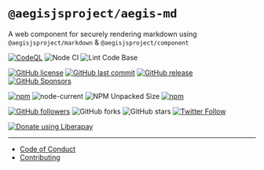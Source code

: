 # `@aegisjsproject/aegis-md`

A web component for securely rendering markdown using `@aegisjsproject/markdown` & `@aegisjsproject/component`

[![CodeQL](https://@github.com/AegisJSProject/aegis-md/actions/workflows/codeql-analysis.yml/badge.svg)](https://github.com/shgysk8zer0/aegis-md/actions/workflows/codeql-analysis.yml)
![Node CI](https://@github.com/AegisJSProject/aegis-md/workflows/Node%20CI/badge.svg)
![Lint Code Base](https://@github.com/AegisJSProject/aegis-md/workflows/Lint%20Code%20Base/badge.svg)

[![GitHub license](https://img.shields.io/github/license/AegisJSProject/aegis-md.svg)](https://@github.com/AegisJSProject/aegis-md/blob/master/LICENSE)
[![GitHub last commit](https://img.shields.io/github/last-commit/AegisJSProject/aegis-md.svg)](https://@github.com/AegisJSProject/aegis-md/commits/master)
[![GitHub release](https://img.shields.io/github/release/AegisJSProject/aegis-md?logo=github)](https://@github.com/AegisJSProject/aegis-md/releases)
[![GitHub Sponsors](https://img.shields.io/github/sponsors/shgysk8zer0?logo=github)](https://github.com/sponsors/shgysk8zer0)

[![npm](https://img.shields.io/npm/v/@aegisjsproject/aegis-md)](https://www.npmjs.com/package/@aegisjsproject/aegis-md)
![node-current](https://img.shields.io/node/v/@aegisjsproject/aegis-md)
![NPM Unpacked Size](https://img.shields.io/npm/unpacked-size/%40aegisjsproject%aegis-md)
[![npm](https://img.shields.io/npm/dw/@aegisjsproject/aegis-md?logo=npm)](https://www.npmjs.com/package/@aegisjsproject/aegis-md)

[![GitHub followers](https://img.shields.io/github/followers/AegisJSProject.svg?style=social)](https://github.com/AegisJSProoject)
![GitHub forks](https://img.shields.io/github/forks/AegisJSProject/aegis-md.svg?style=social)
![GitHub stars](https://img.shields.io/github/stars/AegisJSProject/aegis-md.svg?style=social)
[![Twitter Follow](https://img.shields.io/twitter/follow/shgysk8zer0.svg?style=social)](https://twitter.com/shgysk8zer0)

[![Donate using Liberapay](https://img.shields.io/liberapay/receives/shgysk8zer0.svg?logo=liberapay)](https://liberapay.com/shgysk8zer0/donate "Donate using Liberapay")
- - -

- [Code of Conduct](./.github/CODE_OF_CONDUCT.md)
- [Contributing](./.github/CONTRIBUTING.md)
<!-- - [Security Policy](./.github/SECURITY.md) -->
